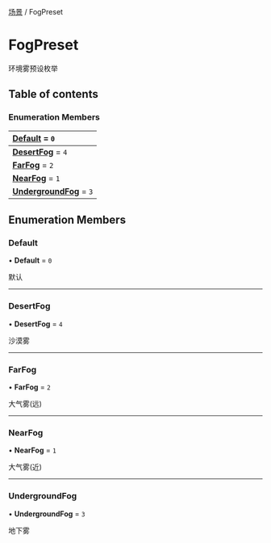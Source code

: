 [场景](../groups/场景.场景.md) / FogPreset

# FogPreset <Badge type="tip" text="Enumeration" /> <Score text="FogPreset" />

环境雾预设枚举

## Table of contents

### Enumeration Members <Score text="Enumeration" /> 
| **[Default](mw.FogPreset.md#default)** = ``0``  |
| :----- |
| **[DesertFog](mw.FogPreset.md#desertfog)** = ``4`` |
| **[FarFog](mw.FogPreset.md#farfog)** = ``2`` |
| **[NearFog](mw.FogPreset.md#nearfog)** = ``1`` |
| **[UndergroundFog](mw.FogPreset.md#undergroundfog)** = ``3`` |

## Enumeration Members

### Default <Score text="Default" /> 

• **Default** = ``0``

默认

___

### DesertFog <Score text="DesertFog" /> 

• **DesertFog** = ``4``

沙漠雾

___

### FarFog <Score text="FarFog" /> 

• **FarFog** = ``2``

大气雾(远)

___

### NearFog <Score text="NearFog" /> 

• **NearFog** = ``1``

大气雾(近)

___

### UndergroundFog <Score text="UndergroundFog" /> 

• **UndergroundFog** = ``3``

地下雾
